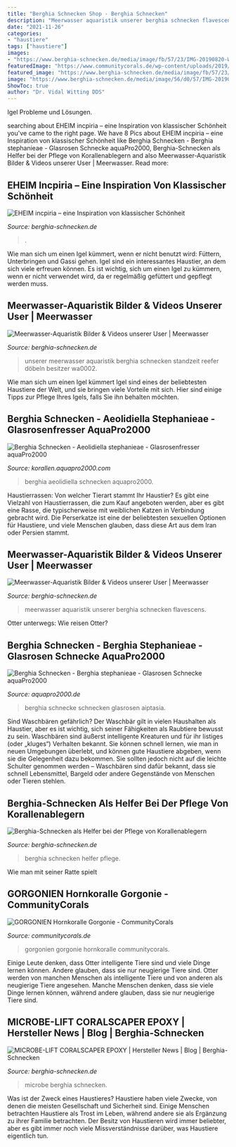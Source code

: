 ```yaml
---
title: "Berghia Schnecken Shop - Berghia Schnecken"
description: "Meerwasser aquaristik unserer berghia schnecken flavescens"
date: "2021-11-26"
categories:
- "haustiere"
tags: ["haustiere"]
images:
- "https://www.berghia-schnecken.de/media/image/fb/57/23/IMG-20190820-WA0018-Copy.jpg"
featuredImage: "https://www.communitycorals.de/wp-content/uploads/2019/09/IMG_20190916_162738159_HDR.jpg"
featured_image: "https://www.berghia-schnecken.de/media/image/fb/57/23/IMG-20190820-WA0018-Copy.jpg"
image: "https://www.berghia-schnecken.de/media/image/56/d0/57/IMG-20190228-WA0003.jpg"
ShowToc: true
author: "Dr. Vidal Witting DDS"
---
```



Igel Probleme und Lösungen.

	

		
searching about EHEIM incpiria – eine Inspiration von klassischer Schönheit you've came to the right page. We have 8 Pics about EHEIM incpiria – eine Inspiration von klassischer Schönheit like Berghia Schnecken - Berghia stephanieae - Glasrosen Schnecke aquaPro2000, Berghia-Schnecken als Helfer bei der Pflege von Korallenablegern and also Meerwasser-Aquaristik Bilder &amp; Videos unserer User | Meerwasser. Read more:
		
    
## EHEIM Incpiria – Eine Inspiration Von Klassischer Schönheit

<img loading=lazy src="https://www.berghia-schnecken.de/media/image/7b/37/29/IMG-20191203-WA0001-Copy.jpg" onerror="this.onerror=null;this.src='https://tse4.mm.bing.net/th?id=OIP.9RoWO2Qh_xlYQNs5rvHZ4wHaFj&amp;pid=15.1';" alt="EHEIM incpiria – eine Inspiration von klassischer Schönheit">

_Source: berghia-schnecken.de_

>. 

	

Wie man sich um einen Igel kümmert, wenn er nicht benutzt wird: Füttern, Unterbringen und Gassi gehen.
Igel sind ein interessantes Haustier, an dem sich viele erfreuen können. Es ist wichtig, sich um einen Igel zu kümmern, wenn er nicht verwendet wird, da er regelmäßig gefüttert und gepflegt werden muss.

    
## Meerwasser-Aquaristik Bilder &amp; Videos Unserer User | Meerwasser

<img loading=lazy src="https://www.berghia-schnecken.de/media/image/7f/7a/60/IMG-20190228-WA0002.jpg" onerror="this.onerror=null;this.src='https://tse2.mm.bing.net/th?id=OIP.TnNRqOxYHTozDpE2l6Bw3QHaEK&amp;pid=15.1';" alt="Meerwasser-Aquaristik Bilder &amp; Videos unserer User | Meerwasser">

_Source: berghia-schnecken.de_

>unserer meerwasser aquaristik berghia schnecken standzeit reefer döbeln besitzer wa0002. 

	

Wie man sich um einen Igel kümmert
Igel sind eines der beliebtesten Haustiere der Welt, und sie bringen viele Vorteile mit sich. Hier sind einige Tipps zur Pflege Ihres Igels, falls Sie ihn behalten möchten.

    
## Berghia Schnecken - Aeolidiella Stephanieae - Glasrosenfresser AquaPro2000

<img loading=lazy src="https://www.aquapro2000.de/media/catalog/product/cache/1/thumbnail/75x/9df78eab33525d08d6e5fb8d27136e95/b/e/berghia_1.jpg" onerror="this.onerror=null;this.src='https://tse3.mm.bing.net/th?id=OIP.Q2WHYoP0DSz2Iqe8snLIoQAAAA&amp;pid=15.1';" alt="Berghia Schnecken - Aeolidiella stephanieae - Glasrosenfresser aquaPro2000">

_Source: korallen.aquapro2000.com_

>berghia aeolidiella schnecken aquapro2000. 

	

Haustierrassen: Von welcher Tierart stammt Ihr Haustier?
Es gibt eine Vielzahl von Haustierrassen, die zum Kauf angeboten werden, aber es gibt eine Rasse, die typischerweise mit weiblichen Katzen in Verbindung gebracht wird. Die Perserkatze ist eine der beliebtesten sexuellen Optionen für Haustiere, und viele Menschen glauben, dass diese Art aus dem Iran oder Persien stammt.

    
## Meerwasser-Aquaristik Bilder &amp; Videos Unserer User | Meerwasser

<img loading=lazy src="https://www.berghia-schnecken.de/media/image/56/d0/57/IMG-20190228-WA0003.jpg" onerror="this.onerror=null;this.src='https://tse3.mm.bing.net/th?id=OIP.7kiwjScBI4ykW_ciLcvCRAHaEK&amp;pid=15.1';" alt="Meerwasser-Aquaristik Bilder &amp; Videos unserer User | Meerwasser">

_Source: berghia-schnecken.de_

>meerwasser aquaristik unserer berghia schnecken flavescens. 

	

Otter unterwegs: Wie reisen Otter?

    
## Berghia Schnecken - Berghia Stephanieae - Glasrosen Schnecke AquaPro2000

<img loading=lazy src="https://www.aquapro2000.de/media/catalog/product/cache/1/image/1024x/c657acbaa43513bfcb392d597dba2b11/b/e/berghia_3__1.jpg" onerror="this.onerror=null;this.src='https://tse4.mm.bing.net/th?id=OIP.FqhFNp2zsb7KwnHXKSExbwHaE8&amp;pid=15.1';" alt="Berghia Schnecken - Berghia stephanieae - Glasrosen Schnecke aquaPro2000">

_Source: aquapro2000.de_

>berghia schnecke schnecken glasrosen aiptasia. 

	

Sind Waschbären gefährlich?
Der Waschbär gilt in vielen Haushalten als Haustier, aber es ist wichtig, sich seiner Fähigkeiten als Raubtiere bewusst zu sein. Waschbären sind äußerst intelligente Kreaturen und für ihr listiges (oder „kluges“) Verhalten bekannt. Sie können schnell lernen, wie man in neuen Umgebungen überlebt, und können gute Haustiere abgeben, wenn sie die Gelegenheit dazu bekommen. Sie sollten jedoch nicht auf die leichte Schulter genommen werden – Waschbären sind dafür bekannt, dass sie schnell Lebensmittel, Bargeld oder andere Gegenstände von Menschen oder Tieren stehlen.

    
## Berghia-Schnecken Als Helfer Bei Der Pflege Von Korallenablegern

<img loading=lazy src="https://www.berghia-schnecken.de/media/image/fb/57/23/IMG-20190820-WA0018-Copy.jpg" onerror="this.onerror=null;this.src='https://tse4.mm.bing.net/th?id=OIP.SaubnvHlcFVwOCg8kElGCwHaJ4&amp;pid=15.1';" alt="Berghia-Schnecken als Helfer bei der Pflege von Korallenablegern">

_Source: berghia-schnecken.de_

>berghia schnecken helfer pflege. 

	

Wie man mit seiner Ratte spielt

    
## GORGONIEN Hornkoralle Gorgonie - CommunityCorals

<img loading=lazy src="https://www.communitycorals.de/wp-content/uploads/2019/09/IMG_20190916_162738159_HDR.jpg" onerror="this.onerror=null;this.src='https://tse4.mm.bing.net/th?id=OIP.biNLtGSFzRWOj_osPeXoXgHaJ4&amp;pid=15.1';" alt="GORGONIEN Hornkoralle Gorgonie - CommunityCorals">

_Source: communitycorals.de_

>gorgonien gorgonie hornkoralle communitycorals. 

	

Einige Leute denken, dass Otter intelligente Tiere sind und viele Dinge lernen können. Andere glauben, dass sie nur neugierige Tiere sind.
Otter werden von manchen Menschen als intelligente Tiere und von anderen als neugierige Tiere angesehen. Manche Menschen denken, dass sie viele Dinge lernen können, während andere glauben, dass sie nur neugierige Tiere sind.

    
## MICROBE-LIFT CORALSCAPER EPOXY | Hersteller News | Blog | Berghia-Schnecken

<img loading=lazy src="https://www.berghia-schnecken.de/media/image/eb/9e/96/Unbenannt3cvacnEXQ2DwW9.jpg" onerror="this.onerror=null;this.src='https://tse4.mm.bing.net/th?id=OIP.f3gjD7Ftnrwd7FSNRY28UAHaEK&amp;pid=15.1';" alt="MICROBE-LIFT CORALSCAPER EPOXY | Hersteller News | Blog | Berghia-Schnecken">

_Source: berghia-schnecken.de_

>microbe berghia schnecken. 

	

Was ist der Zweck eines Haustieres?
Haustiere haben viele Zwecke, von denen die meisten Gesellschaft und Sicherheit sind. Einige Menschen betrachten Haustiere als Trost im Leben, während andere sie als Ergänzung zu ihrer Familie betrachten. Der Besitz von Haustieren wird immer beliebter, aber es gibt immer noch viele Missverständnisse darüber, was Haustiere eigentlich tun.

